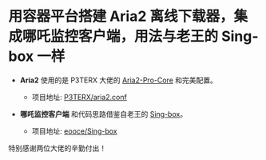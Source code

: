 # 用容器平台搭建 Aria2 离线下载器，集成哪吒监控客户端，用法与老王的 Sing-box 一样

- **Aria2** 使用的是 P3TERX 大佬的 [Aria2-Pro-Core](https://github.com/P3TERX/Aria2-Pro-Core) 和完美配置。
  - 项目地址: [P3TERX/aria2.conf](https://github.com/P3TERX/aria2.conf)
  
- **哪吒监控客户端** 和代码思路借鉴自老王的 [Sing-box](https://github.com/eooce/Sing-box)。
  - 项目地址: [eooce/Sing-box](https://github.com/eooce/Sing-box)

特别感谢两位大佬的辛勤付出！
